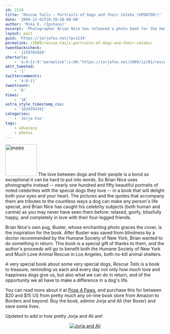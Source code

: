 ```yaml
---
id: 2134
title: 'Rescue Tails — Portraits of Dogs and their Celebs (UPDATED!)'
date: '2009-12-01T10:39:38-08:00'
author: 'Mika E. (Ipstenu)'
excerpt: 'Photographer Brian Nice has released a photo book for the Humane Society of dogs who just happen to live with famous people, including Jorja Fox. <em>Updated Dec 2nd with a picture of Jorja and Ali.</em>'
layout: post
guid: 'https://jorjafox.net/?p=2134'
permalink: /2009/rescue-tails-portraits-of-dogs-and-their-celebs/
tweetbackscheck:
    - '1259701920'
shorturls:
    - 'a:4:{s:9:"permalink";s:80:"https://jorjafox.net/2009/12/01/rescue-tails-portraits-of-dogs-and-their-celebs/";s:7:"tinyurl";s:26:"http://tinyurl.com/y8fk4jp";s:4:"isgd";s:18:"http://is.gd/5930R";s:5:"bitly";s:20:"http://bit.ly/7HeJZ1";}'
aktt_tweeted:
    - '1'
twittercomments:
    - 'a:0:{}'
tweetcount:
    - '0'
Views:
    - '16'
astra_style_timestamp_css:
    - '1634354341'
categories:
    - 'Jorja Fox'
tags:
    - advocacy
    - photos
---
```


<a href="//static.jorjafox.net/wordpress/2009/11/puppy.jpg"><img src="//static.jorjafox.net/wordpress/2009/11/puppy-100x100.jpg" alt="puppy" title="puppy" width="100" height="100" class="alignleft size-thumbnail wp-image-2135" /></a> The love between dogs and their people is a bond so exceptional it can be hard to put into words. So Brian Nice uses photographs instead -- nearly one hundred and fifty beautiful portraits of noted celebrities with the special dogs they love -- in a book that will delight both your eyes and your heart. The pictures and the quotes that accompany them are tributes to the countless ways a dog can make any person's life special, and Brian Nice has caught his celebrity subjects (both human and canine) as you may never have seen them before: relaxed, goofy, blissfully happy, and completely in love with their four-legged friends.

Brian Nice's own pug, Buster, whose enchanting photo graces the cover, is the inspiration for the book. After Buster was saved from blindness by a doctor recommended by the Humane Society of New York, Brian wanted to do something in return. This book is a special gift of thanks to them, and the author's proceeds will go to benefit both the Humane Society of New York and Much Love Animal Rescue in Los Angeles, both no-kill animal shelters.

A very special book about some very special dogs, <em>Rescue Tails</em> is a book to treasure, reminding us each and every day not only how much love and happiness dogs give us, but also what we can do in return, and of the opportunity we all have to make a difference in a dog's life.

You can read more about it at <a href="http://www.pose4paws.com/">Pose 4 Paws</a>, and purchase this for between $20 and $15 US from pretty much any on-line book store from Amazon to Borders and beyond. Buy the book, admire Jorja and Ali (her Boxer) and save some lives.

Updated to add in how pretty Jorja and Ali are!
<center><a href="https://jorjafox.net/gallery/pro/advocacy/20091200-rescue/jorja-ali.jpg"><img class="ZenphotoPress_thumb " alt="Jorja and Ali" title="Jorja and Ali" src="https://jorjafox.net/gallery/cache/pro/advocacy/20091200-rescue/jorja-ali_200_cw200_ch200_thumb.jpg"  /></a></center>
